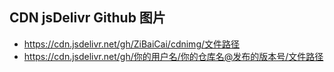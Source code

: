 ## CDN jsDelivr Github 图片 ##
* https://cdn.jsdelivr.net/gh/ZiBaiCai/cdnimg/文件路径
* https://cdn.jsdelivr.net/gh/你的用户名/你的仓库名@发布的版本号/文件路径
